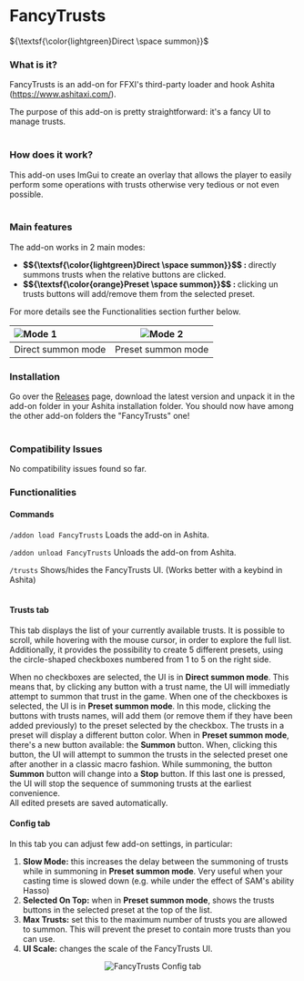 # FancyTrusts
${\textsf{\color{lightgreen}Direct \space summon}}$
### What is it?
FancyTrusts is an add-on for FFXI's third-party loader and hook Ashita (https://www.ashitaxi.com/).

The purpose of this add-on is pretty straightforward: it's a fancy UI to manage trusts.
<br></br>

### How does it work?
This add-on uses ImGui to create an overlay that allows the player to easily perform some operations with trusts otherwise very tedious or not even possible.
<br></br>

### Main features
The add-on works in 2 main modes:
<ul>
	<li><b> $${\textsf{\color{lightgreen}Direct \space summon}}$$ : </b>directly summons trusts when the relative buttons are clicked.</li>
	<li><b> $${\textsf{\color{orange}Preset \space summon}}$$ : </b>clicking un trusts buttons will add/remove them from the selected preset.</li>
</ul>

For more details see the Functionalities section further below.

![Mode 1](https://github.com/ariel-logos/FancyTrusts/assets/78350872/bb3bac77-ef96-488c-803b-f85179cf42e7) | ![Mode 2](https://github.com/ariel-logos/FancyTrusts/assets/78350872/aa9f98a2-784f-4993-9de9-06d9cf3aa8e4)
:------------------|------------------
Direct summon mode | Preset summon mode

### Installation
Go over the <a href="https://github.com/ariel-logos/FancyTrusts/releases" target="_blank">Releases</a> page, download the latest version and unpack it in the add-on folder in your Ashita installation folder. You should now have among the other add-on folders the "FancyTrusts" one!
<br></br>

### Compatibility Issues
No compatibility issues found so far.

### Functionalities

#### Commands
```/addon load FancyTrusts``` Loads the add-on in Ashita.

```/addon unload FancyTrusts``` Unloads the add-on from Ashita.

```/trusts``` Shows/hides the FancyTrusts UI. (Works better with a keybind in Ashita)
<br></br>
#### Trusts tab
This tab displays the list of your currently available trusts. It is possible to scroll, while hovering with the mouse cursor, in order to explore the full list.\
Additionally, it provides the possibility to create 5 different presets, using the circle-shaped checkboxes numbered from 1 to 5 on the right side.

When no checkboxes are selected, the UI is in <b>Direct summon mode</b>. This means that, by clicking any button with a trust name, the UI will immediatly attempt to summon that trust in the game. When one of the checkboxes is selected, the UI is in <b>Preset summon mode</b>. In this mode, clicking the buttons with trusts names, will add them (or remove them if they have been added previously) to the preset selected by the checkbox. The trusts in a preset will display a different button color. When in <b>Preset summon mode</b>, there's a new button available: the <b>Summon</b> button. When, clicking this button, the UI will attempt to summon the trusts in the selected preset one after another in a classic macro fashion. While summoning, the button <b>Summon</b> button will change into a <b>Stop</b> button. If this last one is pressed, the UI will stop the sequence of summoning trusts at the earliest convenience.\
All edited presets are saved automatically.

#### Config tab
In this tab you can adjust few add-on settings, in particular:
<ol>
  <li><b>Slow Mode:</b> this increases the delay between the summoning of trusts while in summoning in  <b>Preset summon mode</b>. Very useful when your casting time is slowed down (e.g. while under the effect of SAM's ability Hasso)</li>
  <li><b>Selected On Top:</b> when in <b>Preset summon mode</b>, shows the trusts buttons in the selected preset at the top of the list.</li>
  <li><b>Max Trusts:</b> set this to the maximum number of trusts you are allowed to summon. This will prevent the preset to contain more trusts than you can use.</li>
  <li><b>UI Scale:</b> changes the scale of the FancyTrusts UI.</li>
</ol>
<p align="center">
<img src="https://github.com/ariel-logos/FancyTrusts/assets/78350872/088691bf-e6a7-4e6d-9d41-968ff3b2137d" alt="FancyTrusts Config tab"/>
</p>
